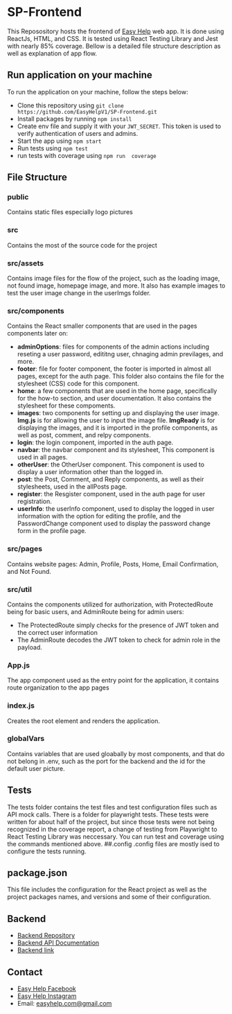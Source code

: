 # SP-Frontend
This Reposository hosts the frontend of [Easy Help](https://sp-frontend-6181.onrender.com) web app. It is done using ReactJs, HTML, and CSS. It is tested using React Testing Library and Jest with nearly 85% coverage. Bellow is a detailed file structure description as well as explanation of app flow. 
## Run application on your machine
To run the application on your machine, follow the steps below:
- Clone this repository using ```git clone https://github.com/EasyHelpV1/SP-Frontend.git```
- Install packages by running ```npm install```
- Create env file and supply it with your ```JWT_SECRET```. This token is used to verify authentication of users and admins.
- Start the app using ```npm start```
- Run tests using ```npm test```
- run tests with coverage using ```npm run  coverage```
## File Structure
### public
Contains static files especially logo pictures
### src
Contains the most of the source code for the project
### src/assets
Contains image files for the flow of the project, such as the loading image, not found image, homepage image, and more.
It also has example images to test the user image change in the userImgs folder.
### src/components
Contains the React smaller components that are used in the pages components later on:
- **adminOptions**: files for components of the admin actions including reseting a user password, edititng user, chnaging admin previlages, and more.
- **footer**: file for footer component, the footer is imported in almost all pages, except for the auth page. This folder also contains the file for the stylesheet (CSS) code for this component. 
- **home**: a few components that are used in the home page, specifically for the how-to section, and user documentation. It also contains the stylesheet for these compoments.
- **images**: two components for setting up and displaying the user image. **Img.js** is for allowing the user to input the image file. **ImgReady** is for displaying the images, and it is imported in the profile components, as well as post, comment, and relpy components. 
- **login**: the login component, imported in the auth page.
- **navbar**: the navbar component and its stylesheet, This component is used in all pages. 
- **otherUser**: the OtherUser component. This component is used to display a user information other than the logged in.
- **post**: the Post, Comment, and Reply components, as well as their stylesheets, used in the allPosts page.
- **register**: the Resgister component, used in the auth page for user registration.
- **userInfo**: the userInfo component, used to display the logged in user information with the option for editing the profile, and the PasswordChange component used to display the password change form in the profile page.
### src/pages
Contains website pages: Admin, Profile, Posts, Home, Email Confirmation, and Not Found.
### src/util
Contains the components utilized for authorization, with ProtectedRoute being for basic users, and AdminRoute being for admin users:
- The ProtectedRoute simply checks for the presence of JWT token and the correct user information
- The AdminRoute decodes the JWT token to check for admin role in the payload.
### App.js
The app component used as the entry point for the application, it contains route organization to the app pages
### index.js
Creates the root element and renders the application.
### globalVars
Contains variables that are used gloabally by most components, and that do not belong in .env, such as the port for the backend and the id for the default user picture.
## Tests
The tests folder contains the test files and test configuration files such as API mock calls. There is a folder for playwright tests. These tests were written for about half of the project, but since those tests were not being recognized in the coverage report, a change of testing from Playwright to React Testing Library was neccessary. You can run test and coverage using the commands mentioned above. 
##.config
.config files are mostly ised to configure the tests running.
## package.json
This file includes the configuration for the React project as well as the project packages names, and versions and some of their configuration. 
## Backend
- [Backend Repository](https://github.com/EasyHelpV1/SP-Backend)
- [Backend API Documentation](https://sp-backend-b70z.onrender.com/api-docs/)
- [Backend link](https://sp-backend-b70z.onrender.com/api/v1)
## Contact
- [Easy Help Facebook](https://www.facebook.com/profile.php?id=100092154781925)
- [Easy Help Instagram](https://www.instagram.com/easyhelpv1)
- Email: easyhelp.com@gmail.com

